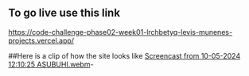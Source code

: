 ## To go live use this link 
https://code-challenge-phase02-week01-lrchbetyq-levis-munenes-projects.vercel.app/

##Here is a clip of how the site looks like 
[Screencast from 10-05-2024 12:10:25 ASUBUHI.webm](https://github.com/levismunene01/Code-challenge-phase02-week01/assets/161680163/632c62bd-132c-40a0-a92f-f7a31b220fec)-
